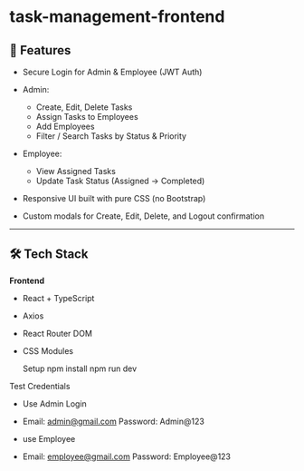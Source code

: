 # task-management-frontend

## 🚀 Features
- Secure Login for Admin & Employee (JWT Auth)
- Admin:
  - Create, Edit, Delete Tasks
  - Assign Tasks to Employees
  - Add Employees
  - Filter / Search Tasks by Status & Priority
  
- Employee:
  - View Assigned Tasks
  - Update Task Status (Assigned → Completed)
- Responsive UI built with pure CSS (no Bootstrap)
- Custom modals for Create, Edit, Delete, and Logout confirmation

---
## 🛠 Tech Stack

**Frontend**
- React + TypeScript
- Axios
- React Router DOM
- CSS Modules

  Setup 
  npm install
  npm run dev

Test Credentials

- Use Admin Login
- Email: admin@gmail.com
 Password: Admin@123

- use  Employee
- Email: employee@gmail.com
  Password: Employee@123




